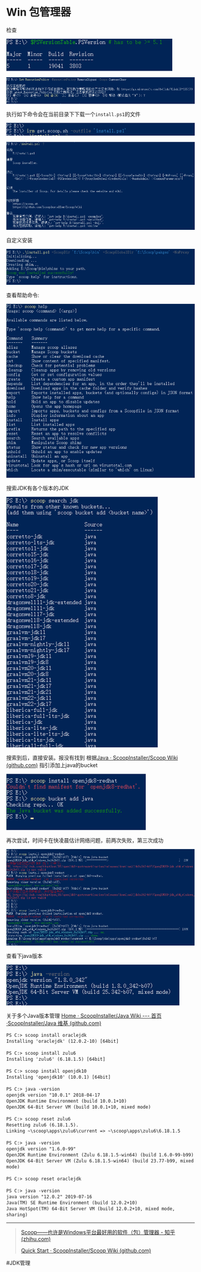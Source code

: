 # Win 包管理器


检查

![](img/img_20240103_4.png)


![](img/img_20240103_3.png)

执行如下命令会在当前目录下下载一个`install.ps1`的文件

![](img/img_20240103.png)


![](img/img_20240103_1.png)

自定义安装

![](img/img_20240103_2.png)

查看帮助命令:

![](img/img_20240103_5.png)

搜索JDK有各个版本的JDK

![](img/img_20240103_6.png)

搜索到后，直接安装。报没有找到
根据[Java · ScoopInstaller/Scoop Wiki (github.com)](https://github.com/ScoopInstaller/Scoop/wiki/Java) 指引添加上java的bucket

![](img/img_20240103_7.png)

再次尝试，时间卡在快凌晨估计网络问题，前两次失败，第三次成功

![](img/img_20240104.png)

查看下java版本

![](img/img_20240104_1.png)

关于多个Java版本管理
[Home · ScoopInstaller/Java Wiki --- 首页 ·ScoopInstaller/Java 维基 (github.com)](https://github.com/ScoopInstaller/Java/wiki)

```
PS C:> scoop install oraclejdk
Installing 'oraclejdk' (12.0.2-10) [64bit]

PS C:> scoop install zulu6
Installing 'zulu6' (6.18.1.5) [64bit]

PS C:> scoop install openjdk10
Installing 'openjdk10' (10.0.1) [64bit]

PS C:> java -version
openjdk version "10.0.1" 2018-04-17
OpenJDK Runtime Environment (build 10.0.1+10)
OpenJDK 64-Bit Server VM (build 10.0.1+10, mixed mode)

PS C:> scoop reset zulu6
Resetting zulu6 (6.18.1.5).
Linking ~\scoop\apps\zulu6\current => ~\scoop\apps\zulu6\6.18.1.5

PS C:> java -version
openjdk version "1.6.0-99"
OpenJDK Runtime Environment (Zulu 6.18.1.5-win64) (build 1.6.0-99-b99)
OpenJDK 64-Bit Server VM (Zulu 6.18.1.5-win64) (build 23.77-b99, mixed mode)

PS C:> scoop reset oraclejdk

PS C:> java -version
java version "12.0.2" 2019-07-16
Java(TM) SE Runtime Environment (build 12.0.2+10)
Java HotSpot(TM) 64-Bit Server VM (build 12.0.2+10, mixed mode, sharing)
```


---

> [Scoop——也许是Windows平台最好用的软件（包）管理器 - 知乎 (zhihu.com)](https://zhuanlan.zhihu.com/p/463284082)
> 
> [Quick Start · ScoopInstaller/Scoop Wiki (github.com)](https://github.com/ScoopInstaller/Scoop/wiki/Quick-Start)


#JDK管理